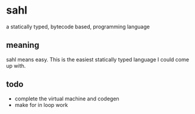 # sahl

a statically typed, bytecode based, programming language

## meaning

sahl means easy. This is the easiest statically typed language I could come up with.

## todo

- complete the virtual machine and codegen
- make for in loop work
